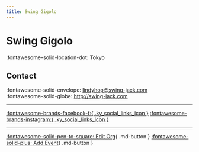 ```yaml
---
title: Swing Gigolo
---
```


# Swing Gigolo

:fontawesome-solid-location-dot: Tokyo  


## Contact

:fontawesome-solid-envelope: <lindyhop@swing-jack.com>  
:fontawesome-solid-globe: <http://swing-jack.com>  

---

 [:fontawesome-brands-facebook-f:{ .ky_social_links_icon }](https://www.facebook.com/swinggigolo) [:fontawesome-brands-instagram:{ .ky_social_links_icon }](https://instagram.com/amorehirosuke)

---

[:fontawesome-solid-pen-to-square: Edit Org](https://github.com/swingdance/orgs/issues/new?assignees=&labels=update+org&projects=&template=03-update_entity.yml&title=Update%20Org%3A%20ja_JP%20%E2%80%A2%20Swing%20Gigolo&region=ja_JP&id=swing-gigolo&name=Swing%20Gigolo){ .md-button } [:fontawesome-solid-plus: Add Event](https://github.com/swingdance/events/issues/new?assignees=&labels=add+event&projects=&template=02-add_entity.yml&title=Add%20Event%3A%20ja_JP%20%E2%80%A2%20%3CName%3E&region=ja_JP&province=Tokyo&city=Tokyo&org_id=swing-gigolo){ .md-button }
